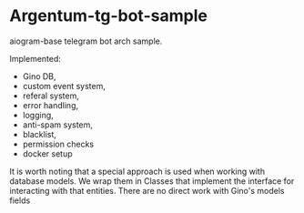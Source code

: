 # Argentum-tg-bot-sample

aiogram-base telegram bot arch sample.

Implemented: 
- Gino DB, 
- custom event system, 
- referal system, 
- error handling,
- logging, 
- anti-spam system, 
- blacklist, 
- permission checks
- docker setup

It is worth noting that a special approach is used when working with database models. We wrap them in Classes that implement the interface for interacting with that entities.
There are no direct work with Gino's models fields
